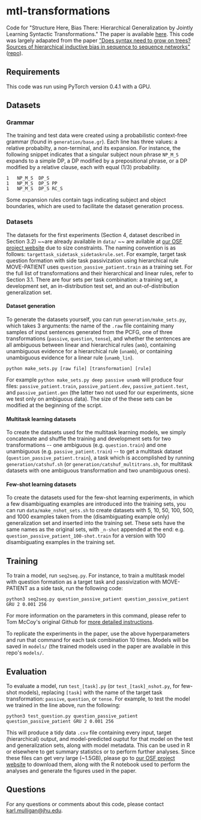 # mtl-transformations
Code for "Structure Here, Bias There: Hierarchical Generalization by Jointly Learning Syntactic Transformations." The paper is available [here](https://arxiv.org). This code was largely adapated from the paper ["Does syntax need to grow on trees? Sources of hierarchical inductive bias in sequence to sequence networks"](https://www.mitpressjournals.org/doi/pdf/10.1162/tacl_a_00304) ([repo](https://github.com/tommccoy1/rnn-hierarchical-biases)). 

## Requirements
This code was run using PyTorch version 0.4.1 with a GPU.

## Datasets

### Grammar 

The training and test data were created using a probabilistic context-free grammar (found in `generation/base.gr`). Each line has three values: a relative probabilty, a non-terminal, and its expansion. For instance, the following snippet indicates that a singular subject noun phrase `NP_M_S` expands to a simple DP, a DP modified by a prepositional phrase, or a DP modified by a relative clause, each with equal (1/3) probability.
```
1   NP_M_S  DP_S
1   NP_M_S  DP_S PP
1   NP_M_S  DP_S RC_S
```
Some expansion rules contain tags indicating subject and object boundaries, which are used to facilitate the dataset generation process.

### Datasets

The datasets for the first experiments (Section 4, dataset described in Section 3.2) ~~are already available in `data/` ~~ are avilable at [our OSF project website](https://osf.io/yrq3j/) due to size constraints. The naming convention is as follows: `targettask_sidetask_sidetaskrule.set`. For example, target task question formation with side task passivization using hierarchical rule MOVE-PATIENT uses `question_passive_patient.train` as a training set. For the full list of transformations and their hierarchical and linear rules, refer to Section 3.1. There are four sets per task combination: a training set, a development set, an in-distribution test set, and an out-of-distribution generalization set.

#### Dataset generation
To generate the datasets yourself, you can run `generation/make_sets.py`, which takes 3 arguments: the name of the `.raw` file containing many samples of input sentences generated from the PCFG, one of three transformations (`passive`, `question`, `tense`), and whether the sentences are all ambiguous between linear and hierarchical rules (`amb`), containing unambiguous evidence for a hierarchical rule (`unamb`), or containing unambiguous evidence for a linear rule (`unamb_lin`). 
```
python make_sets.py [raw file] [transformation] [rule]
```
For example `python make_sets.py deep passive unamb` will produce four files: `passive_patient.train`, `passive_patient.dev`, `passive_patient.test`, and `passive_patient.gen` (the latter two not used for our experiments, sicne we test only on ambiguous data). The size of the these sets can be modified at the beginning of the script.

#### Multitask learning datasets
To create the datasets used for the multitask learning models, we simply concatenate and shuffle the training and development sets for two transformations -- one ambiguous (e.g. `question.train`) and one unambiguous (e.g. `passive_patient.train`) -- to get a multitask dataset (`question_passive_patient.train`), a task which is accomplished by running `generation/catshuf.sh` (or `generation/catshuf_multitrans.sh`, for multitask datasets with one ambiguous transformation and two unambiguous ones). 

#### Few-shot learning datasets
To create the datasets used for the few-shot learning experiments, in which a few disambiguating examples are introduced into the training sets, you can run `data/make_nshot_sets.sh` to create datasets with 5, 10, 50, 100, 500, and 1000 examples taken from the (disambiguating example only) generalization set and inserted into the training set. These sets have the same names as the original sets, with `_n-shot` appended at the end: e.g. `question_passive_patient_100-shot.train` for a version with 100 disambiguating examples in the training set.


## Training
To train a model, run `seq2seq.py`. For instance, to train a multitask model with question formation as a target task and passivization with MOVE-PATIENT as a side task, run the following code:

```
python3 seq2seq.py question_passive_patient question_passive_patient GRU 2 0.001 256
```

For more information on the parameters in this command, please refer to Tom McCoy's original Github for [more detailed instructions](https://github.com/tommccoy1/rnn-hierarchical-biases#basic-description-of-the-code).

To replicate the experiments in the paper, use the above hyperparameters and run that command for each task combination 10 times. Models will be saved in `models/` (the trained models used in the paper are available in this repo's `models/`. 

## Evaluation
To evaluate a model, run `test_[task].py` (or `test_[task]_nshot.py`, for few-shot models), replacing `[task]` with the name of the target task transformation: `passive`, `question`, or `tense`. For example, to test the model we trained in the line above, run the following:

```
python3 test_question.py question_passive_patient question_passive_patient GRU 2 0.001 256

```

This will produce a tidy data `.csv` file containing every input, target (hierarchical) output, and model-predicted ouptut for that model on the test and generalization sets, along with model metadata. This can be used in R or elsewhere to get summary statistics or to perform further analyses. Since these files can get very large (~1.5GB), please go to [our OSF project website](https://osf.io/yrq3j/) to download them, along with the R notebook used to perform the analyses and generate the figures used in the paper.

## Questions

For any questions or comments about this code, please contact [karl.mulligan@jhu.edu](mailto:karl.mulligan@jhu.edu). 
